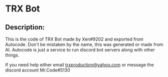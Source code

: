 # TRX Bot
## Description:
This is the code of TRX Bot made by Xen#9202 and exported from Autocode.
Don't be mistaken by the name, this was generated or made from AI. 
Autocode is just a service to run discord bot servers along with other things.

If you need help either email trxproduction@yahoo.com or message the discord account Mr.Code#5130
